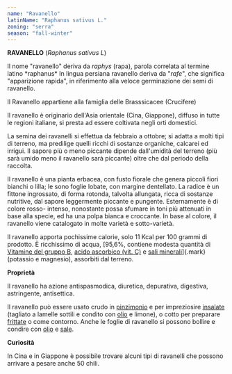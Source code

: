 ```yaml
---
name: "Ravanello"
latinName: "Raphanus sativus L."
zoning: "serra"
season: "fall-winter"
---
```


**RAVANELLO** (*Raphanus sativus L*)

Il nome "ravanello" deriva da *raphys* (rapa), parola correlata al
termine latino *raphanus\*
In lingua persiana ravanello deriva da "*rafe*", che significa
"apparizione rapida", in riferimento alla veloce germinazione dei semi
di ravanello.

Il Ravanello appartiene alla famiglia delle Brasssicacee (Crucifere)

Il ravanello è originario dell'Asia orientale (Cina, Giappone), diffuso
in tutte le regioni italiane, si presta ad essere coltivata negli orti
domestici.

La semina dei ravanelli si effettua da febbraio a ottobre; si adatta a
molti tipi di terreno, ma predilige quelli ricchi di sostanze organiche,
calcarei ed irrigui. Il sapore più o meno piccante dipende
dall'umidità del terreno (più sarà umido meno il ravanello sarà
piccante) oltre che dal periodo della raccolta.

Il ravanello è una pianta erbacea, con fusto fiorale che genera piccoli
fiori bianchi o lilla; le sono foglie lobate, con margine dentellato. La
radice è un fittone ingrossato, di forma rotonda, talvolta allungata,
ricca di sostanze nutritive, dal sapore leggermente piccante e
pungente. Esternamente è di colore rosso- intenso, nonostante possa
sfumare in toni più attenuati in base alla specie, ed ha una polpa
bianca e croccante. In base al colore, il ravanello viene catalogato in
molte varietà e sotto-varietà.

Il ravanello apporta pochissime calorie, solo 11 Kcal per 100 grammi di
prodotto. È ricchissimo di acqua, [95,6%, contiene modesta
quantità di [Vitamine del gruppo
B](https://www.my-personaltrainer.it/alimentazione/vitamine-gruppo-b.html),
[acido ascorbico (vit.
C)](https://www.my-personaltrainer.it/integratori/acido-ascorbico.html)
e [sali
minerali](https://www.my-personaltrainer.it/sali-minerali/sali-minerali.html)]{.mark}
(potassio e magnesio), assorbiti dal terreno.

**Proprietà**

Il ravanello ha azione antispasmodica, diuretica, depurativa, digestiva,
astringente, antisettica.

Il ravanello può essere usato crudo in
[pinzimonio](https://www.my-personaltrainer.it/benessere/pinzimonio.html)
e per impreziosire
[insalate](https://www.my-personaltrainer.it/Tv/Ricette/Verdure_e_Insalate.html)
(tagliato a lamelle sottili e condito con
[olio](https://www.my-personaltrainer.it/olio-oliva.html) e limone), o
cotto per preparare
[frittate](https://www.my-personaltrainer.it/alimentazione/frittata.html)
o come contorno. Anche le foglie di ravanello si possono bollire e
condire con [olio](https://www.my-personaltrainer.it/olio-oliva.html) e
[sale](https://www.my-personaltrainer.it/sale.html).

**Curiosità**

In Cina e in Giappone è possibile trovare alcuni tipi di ravanelli che
possono arrivare a pesare anche 50 chili.
